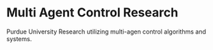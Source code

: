 # Multi Agent Control Research
Purdue University Research utilizing multi-agen control algorithms and systems.
